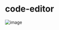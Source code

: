 # code-editor
![image](https://github.com/user-attachments/assets/ad5db288-2550-4d19-8dc0-feb7927c2eda)

